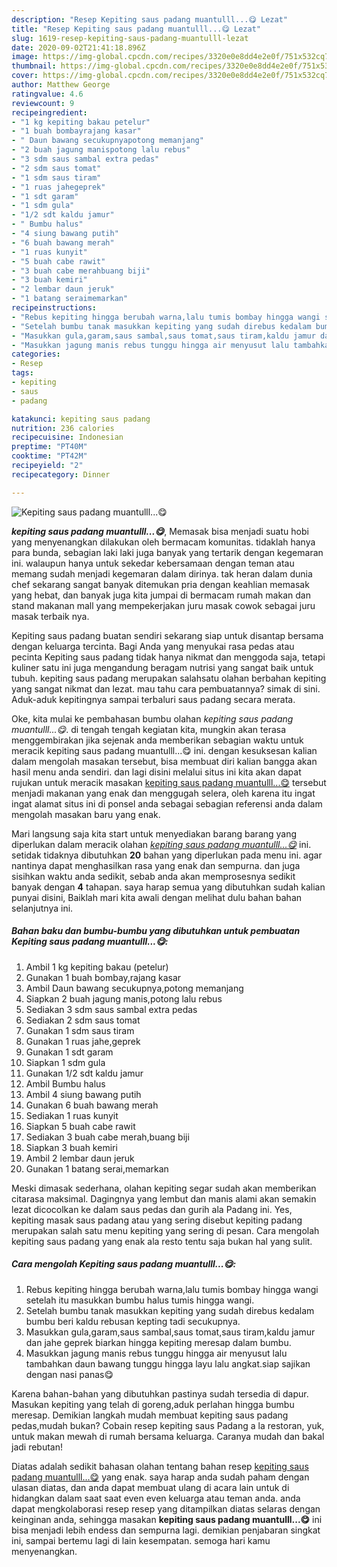 ```yaml
---
description: "Resep Kepiting saus padang muantulll...😋 Lezat"
title: "Resep Kepiting saus padang muantulll...😋 Lezat"
slug: 1619-resep-kepiting-saus-padang-muantulll-lezat
date: 2020-09-02T21:41:18.896Z
image: https://img-global.cpcdn.com/recipes/3320e0e8dd4e2e0f/751x532cq70/kepiting-saus-padang-muantulll😋-foto-resep-utama.jpg
thumbnail: https://img-global.cpcdn.com/recipes/3320e0e8dd4e2e0f/751x532cq70/kepiting-saus-padang-muantulll😋-foto-resep-utama.jpg
cover: https://img-global.cpcdn.com/recipes/3320e0e8dd4e2e0f/751x532cq70/kepiting-saus-padang-muantulll😋-foto-resep-utama.jpg
author: Matthew George
ratingvalue: 4.6
reviewcount: 9
recipeingredient:
- "1 kg kepiting bakau petelur"
- "1 buah bombayrajang kasar"
- " Daun bawang secukupnyapotong memanjang"
- "2 buah jagung manispotong lalu rebus"
- "3 sdm saus sambal extra pedas"
- "2 sdm saus tomat"
- "1 sdm saus tiram"
- "1 ruas jahegeprek"
- "1 sdt garam"
- "1 sdm gula"
- "1/2 sdt kaldu jamur"
- " Bumbu halus"
- "4 siung bawang putih"
- "6 buah bawang merah"
- "1 ruas kunyit"
- "5 buah cabe rawit"
- "3 buah cabe merahbuang biji"
- "3 buah kemiri"
- "2 lembar daun jeruk"
- "1 batang seraimemarkan"
recipeinstructions:
- "Rebus kepiting hingga berubah warna,lalu tumis bombay hingga wangi setelah itu masukkan bumbu halus tumis hingga wangi."
- "Setelah bumbu tanak masukkan kepiting yang sudah direbus kedalam bumbu beri kaldu rebusan kepting tadi secukupnya."
- "Masukkan gula,garam,saus sambal,saus tomat,saus tiram,kaldu jamur dan jahe geprek biarkan hingga kepiting meresap dalam bumbu."
- "Masukkan jagung manis rebus tunggu hingga air menyusut lalu tambahkan daun bawang tunggu hingga layu lalu angkat.siap sajikan dengan nasi panas😋"
categories:
- Resep
tags:
- kepiting
- saus
- padang

katakunci: kepiting saus padang 
nutrition: 236 calories
recipecuisine: Indonesian
preptime: "PT40M"
cooktime: "PT42M"
recipeyield: "2"
recipecategory: Dinner

---
```



![Kepiting saus padang muantulll...😋](https://img-global.cpcdn.com/recipes/3320e0e8dd4e2e0f/751x532cq70/kepiting-saus-padang-muantulll😋-foto-resep-utama.jpg)

<b><i>kepiting saus padang muantulll...😋</i></b>, Memasak bisa menjadi suatu hobi yang menyenangkan dilakukan oleh bermacam komunitas. tidaklah hanya para bunda, sebagian laki laki juga banyak yang tertarik dengan kegemaran ini. walaupun hanya untuk sekedar kebersamaan dengan teman atau memang sudah menjadi kegemaran dalam dirinya. tak heran dalam dunia chef sekarang sangat banyak ditemukan pria dengan keahlian memasak yang hebat, dan banyak juga kita jumpai di bermacam rumah makan dan stand makanan mall yang mempekerjakan juru masak cowok sebagai juru masak terbaik nya.

Kepiting saus padang buatan sendiri sekarang siap untuk disantap bersama dengan keluarga tercinta. Bagi Anda yang menyukai rasa pedas atau pecinta Kepiting saus padang tidak hanya nikmat dan menggoda saja, tetapi kuliner satu ini juga mengandung beragam nutrisi yang sangat baik untuk tubuh. kepiting saus padang merupakan salahsatu olahan berbahan kepiting yang sangat nikmat dan lezat. mau tahu cara pembuatannya? simak di sini. Aduk-aduk kepitingnya sampai terbaluri saus padang secara merata.

Oke, kita mulai ke pembahasan bumbu olahan <i>kepiting saus padang muantulll...😋</i>. di tengah tengah kegiatan kita, mungkin akan terasa menggembirakan jika sejenak anda memberikan sebagian waktu untuk meracik kepiting saus padang muantulll...😋 ini. dengan kesuksesan kalian dalam mengolah masakan tersebut, bisa membuat diri kalian bangga akan hasil menu anda sendiri. dan lagi disini melalui situs ini kita akan dapat rujukan untuk meracik masakan <u>kepiting saus padang muantulll...😋</u> tersebut menjadi makanan yang enak dan menggugah selera, oleh karena itu ingat ingat alamat situs ini di ponsel anda sebagai sebagian referensi anda dalam mengolah masakan baru yang enak.


Mari langsung saja kita start untuk menyediakan barang barang yang diperlukan dalam meracik olahan <u><i>kepiting saus padang muantulll...😋</i></u> ini. setidak tidaknya dibutuhkan <b>20</b> bahan yang diperlukan pada menu ini. agar nantinya dapat menghasilkan rasa yang enak dan sempurna. dan juga sisihkan waktu anda sedikit, sebab anda akan memprosesnya sedikit banyak dengan <b>4</b> tahapan. saya harap semua yang dibutuhkan sudah kalian punyai disini, Baiklah mari kita awali dengan melihat dulu bahan bahan selanjutnya ini.

<!--inarticleads1-->

##### Bahan baku dan bumbu-bumbu yang dibutuhkan untuk pembuatan Kepiting saus padang muantulll...😋:

1. Ambil 1 kg kepiting bakau (petelur)
1. Gunakan 1 buah bombay,rajang kasar
1. Ambil  Daun bawang secukupnya,potong memanjang
1. Siapkan 2 buah jagung manis,potong lalu rebus
1. Sediakan 3 sdm saus sambal extra pedas
1. Sediakan 2 sdm saus tomat
1. Gunakan 1 sdm saus tiram
1. Gunakan 1 ruas jahe,geprek
1. Gunakan 1 sdt garam
1. Siapkan 1 sdm gula
1. Gunakan 1/2 sdt kaldu jamur
1. Ambil  Bumbu halus
1. Ambil 4 siung bawang putih
1. Gunakan 6 buah bawang merah
1. Sediakan 1 ruas kunyit
1. Siapkan 5 buah cabe rawit
1. Sediakan 3 buah cabe merah,buang biji
1. Siapkan 3 buah kemiri
1. Ambil 2 lembar daun jeruk
1. Gunakan 1 batang serai,memarkan


Meski dimasak sederhana, olahan kepiting segar sudah akan memberikan citarasa maksimal. Dagingnya yang lembut dan manis alami akan semakin lezat dicocolkan ke dalam saus pedas dan gurih ala Padang ini. Yes, kepiting masak saus padang atau yang sering disebut kepiting padang merupakan salah satu menu kepiting yang sering di pesan. Cara mengolah kepiting saus padang yang enak ala resto tentu saja bukan hal yang sulit. 

<!--inarticleads2-->

##### Cara mengolah Kepiting saus padang muantulll...😋:

1. Rebus kepiting hingga berubah warna,lalu tumis bombay hingga wangi setelah itu masukkan bumbu halus tumis hingga wangi.
1. Setelah bumbu tanak masukkan kepiting yang sudah direbus kedalam bumbu beri kaldu rebusan kepting tadi secukupnya.
1. Masukkan gula,garam,saus sambal,saus tomat,saus tiram,kaldu jamur dan jahe geprek biarkan hingga kepiting meresap dalam bumbu.
1. Masukkan jagung manis rebus tunggu hingga air menyusut lalu tambahkan daun bawang tunggu hingga layu lalu angkat.siap sajikan dengan nasi panas😋


Karena bahan-bahan yang dibutuhkan pastinya sudah tersedia di dapur. Masukan kepiting yang telah di goreng,aduk perlahan hingga bumbu meresap. Demikian langkah mudah membuat kepiting saus padang pedas,mudah bukan? Cobain resep kepiting saus Padang a la restoran, yuk, untuk makan mewah di rumah bersama keluarga. Caranya mudah dan bakal jadi rebutan! 

Diatas adalah sedikit bahasan olahan tentang bahan resep <u>kepiting saus padang muantulll...😋</u> yang enak. saya harap anda sudah paham dengan ulasan diatas, dan anda dapat membuat ulang di acara lain untuk di hidangkan dalam saat saat even even keluarga atau teman anda. anda dapat mengkolaborasi resep resep yang ditampilkan diatas selaras dengan keinginan anda, sehingga masakan <b>kepiting saus padang muantulll...😋</b> ini bisa menjadi lebih endess dan sempurna lagi. demikian penjabaran singkat ini, sampai bertemu lagi di lain kesempatan. semoga hari kamu menyenangkan.
